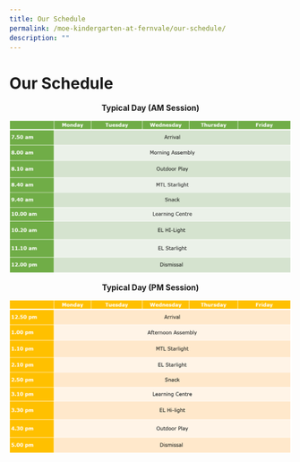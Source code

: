 ```yaml
---
title: Our Schedule
permalink: /moe-kindergarten-at-fernvale/our-schedule/
description: ""
---
```

# Our Schedule 

<center><b>Typical Day (AM Session)</b></center>

![](/images/MOE%20Kindergarten%20@%20Fernvale/TIMETABLE.png)

<center><b>Typical Day (PM Session)</b></center>

![](/images/MOE%20Kindergarten%20@%20Fernvale/pm.png)